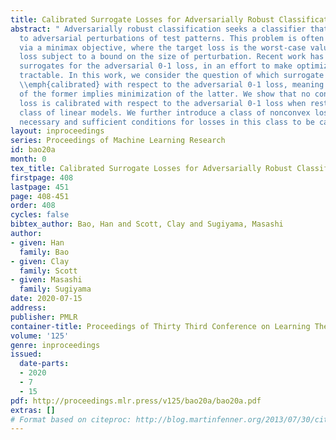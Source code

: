 ```yaml
---
title: Calibrated Surrogate Losses for Adversarially Robust Classification
abstract: " Adversarially robust classification seeks a classifier that is insensitive
  to adversarial perturbations of test patterns. This problem is often formulated
  via a minimax objective, where the target loss is the worst-case value of the 0-1
  loss subject to a bound on the size of perturbation. Recent work has proposed convex
  surrogates for the adversarial 0-1 loss, in an effort to make optimization more
  tractable. In this work, we consider the question of which surrogate losses are
  \\emph{calibrated} with respect to the adversarial 0-1 loss, meaning that minimization
  of the former implies minimization of the latter. We show that no convex surrogate
  loss is calibrated with respect to the adversarial 0-1 loss when restricted to the
  class of linear models. We further introduce a class of nonconvex losses and offer
  necessary and sufficient conditions for losses in this class to be calibrated. "
layout: inproceedings
series: Proceedings of Machine Learning Research
id: bao20a
month: 0
tex_title: Calibrated Surrogate Losses for Adversarially Robust Classification
firstpage: 408
lastpage: 451
page: 408-451
order: 408
cycles: false
bibtex_author: Bao, Han and Scott, Clay and Sugiyama, Masashi
author:
- given: Han
  family: Bao
- given: Clay
  family: Scott
- given: Masashi
  family: Sugiyama
date: 2020-07-15
address: 
publisher: PMLR
container-title: Proceedings of Thirty Third Conference on Learning Theory
volume: '125'
genre: inproceedings
issued:
  date-parts:
  - 2020
  - 7
  - 15
pdf: http://proceedings.mlr.press/v125/bao20a/bao20a.pdf
extras: []
# Format based on citeproc: http://blog.martinfenner.org/2013/07/30/citeproc-yaml-for-bibliographies/
---
```

